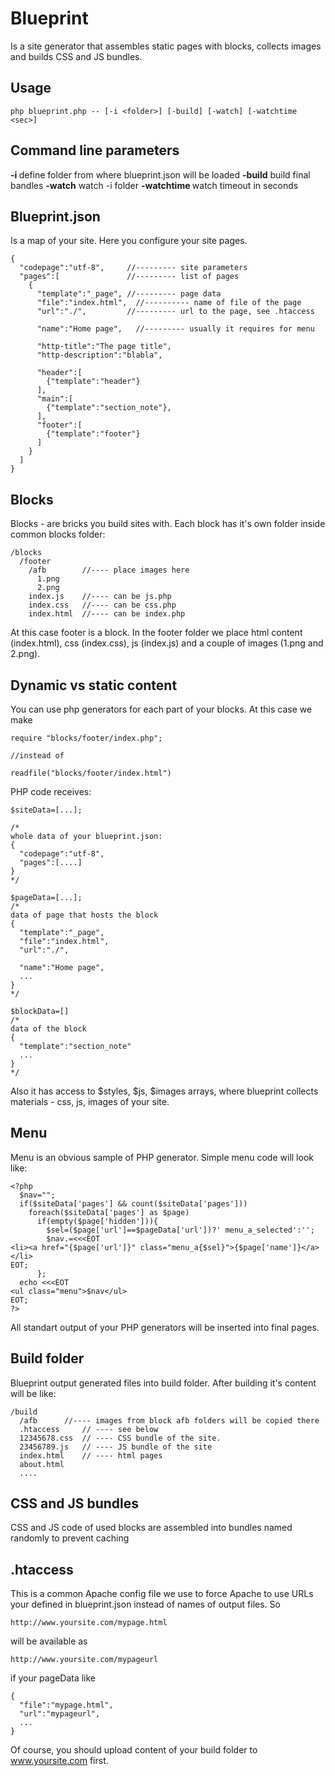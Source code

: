 # Blueprint
Is a site generator that assembles static pages with blocks, collects images
and builds CSS and JS bundles.

## Usage

```
php blueprint.php -- [-i <folder>] [-build] [-watch] [-watchtime <sec>]
```

## Command line parameters

**-i <folder>** define folder from where blueprint.json will be loaded
**-build** build final bandles
**-watch** watch -i folder
**-watchtime <sec>** watch timeout in seconds


## Blueprint.json

Is a map of your site. Here you configure your site pages.
```
{
  "codepage":"utf-8",     //--------- site parameters
  "pages":[               //--------- list of pages
    {
      "template":"_page", //--------- page data
      "file":"index.html",  //---------- name of file of the page
      "url":"./",         //--------- url to the page, see .htaccess

      "name":"Home page",   //--------- usually it requires for menu

      "http-title":"The page title",
      "http-description":"blabla",

      "header":[
        {"template":"header"}
      ],
      "main":[
        {"template":"section_note"},
      ],
      "footer":[
        {"template":"footer"}
      ]
    }
  ]
}

```
## Blocks
Blocks - are bricks you build sites with. Each block has it's own folder inside common blocks folder:
```
/blocks
  /footer
    /afb        //---- place images here
      1.png
      2.png
    index.js    //---- can be js.php
    index.css   //---- can be css.php
    index.html  //---- can be index.php
```
At this case footer is a block. In the footer folder we place html content (index.html), css (index.css), js (index.js) and a couple of images (1.png and 2.png).

## Dynamic vs static content
You can use php generators for each part of your blocks.
At this case we make
```
require "blocks/footer/index.php";

//instead of

readfile("blocks/footer/index.html")
```
PHP code receives:
```
$siteData=[...];

/*
whole data of your blueprint.json:
{
  "codepage":"utf-8",
  "pages":[....]
}
*/

$pageData=[...];
/*
data of page that hosts the block
{
  "template":"_page",
  "file":"index.html",
  "url":"./",

  "name":"Home page",
  ...
}
*/

$blockData=[]
/*
data of the block
{
  "template":"section_note"
  ...
}
*/
```
Also it has access to $styles, $js, $images arrays, where blueprint collects materials - css, js, images of your site.

## Menu
Menu is an obvious sample of PHP generator. Simple menu code will look like:
```
<?php
  $nav="";
  if($siteData['pages'] && count($siteData['pages']))
    foreach($siteData['pages'] as $page)
      if(empty($page['hidden'])){
        $sel=($page['url']==$pageData['url'])?' menu_a_selected':'';
        $nav.=<<<EOT
<li><a href="{$page['url']}" class="menu_a{$sel}">{$page['name']}</a></li>
EOT;
      };
  echo <<<EOT
<ul class="menu">$nav</ul>
EOT;
?>
```
All standart output of your PHP generators will be inserted into final pages.

## Build folder
Blueprint output generated files into build folder. After building it's
content will be like:
```
/build
  /afb      //---- images from block afb folders will be copied there
  .htaccess     // ---- see below
  12345678.css  // ---- CSS bundle of the site.
  23456789.js   // ---- JS bundle of the site
  index.html    // ---- html pages
  about.html
  ....
```

## CSS and JS bundles
CSS and JS code of used blocks are assembled into bundles named randomly to
prevent caching

## .htaccess
This is a common Apache config file we use to force Apache to use URLs
your defined in blueprint.json instead of names of output files. So
```
http://www.yoursite.com/mypage.html
```
will be available as
```
http://www.yoursite.com/mypageurl
```
if your pageData like
```
{
  "file":"mypage.html",
  "url":"mypageurl",
  ...
}
```
Of course, you should upload content of your build folder to www.yoursite.com first.

